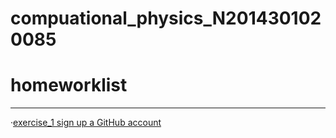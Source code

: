 # compuational_physics_N2014301020085
# homeworklist
***
·[exercise_1 sign up a GitHub account](compuational_physics_N2014301020085/exercise_1)
